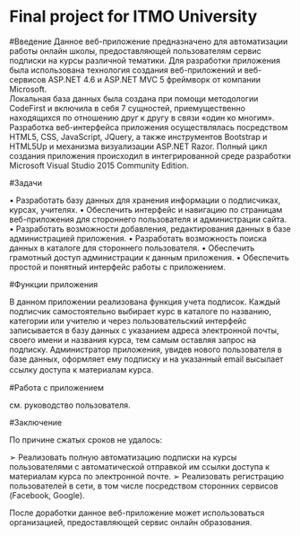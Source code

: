 # Final project for ITMO University

#Введение
Данное веб-приложение предназначено для автоматизации работы онлайн школы, предоставляющей пользователям сервис подписки на курсы различной тематики. 
Для разработки приложения была использована технология создания веб-приложений и веб-сервисов ASP.NET 4.6 и ASP.NET MVC 5 фреймворк  от компании Microsoft.  
Локальная база данных была создана при помощи методологии CodeFirst и включила в себя 7 сущностей, приемущественно находящихся по отношению друг к другу в связи «один ко многим». 
Разработка веб-интерфейса приложения осуществлялась посредством HTML5, CSS, JavaScript, JQuery,  а также инструментов Bootstrap и HTML5Up и механизма визуализации ASP.NET Razor. 
Полный цикл создания приложения происходил в интегрированной среде разработки Microsoft Visual Studio 2015 Community Edition.


#Задачи

•	Разработать базу данных для хранения информации о подписчиках, курсах, учителях.
•	Обеспечить интерфейс и навигацию по страницам веб-приложения для стороннего пользователя и администрации сайта.
•	Разработать возможности добавления, редактирования данных в базе администрацией приложения.
•	Разработать возможность поиска данных в каталоге для стороннего пользователя.
•	Обеспечить грамотный доступ администрации к данным приложения.
•	Обеспечить простой и понятный интерфейс работы с приложением.


#Функции приложения

В данном приложении реализована функция учета подписок. Каждый подписчик самостоятельно выбирает курс в каталоге по названию, категории или учителю и через пользовательский интерфейс записывается в базу данных с указанием адреса электронной почты, своего имени и названия курса, тем самым оставляя запрос на подписку. Администратор приложения, увидев нового пользователя в базе данных, оформляет ему подписку и на указанный email высылает ссылку доступа к материалам курса.　


#Работа с приложением

см. руководство пользователя.

#Заключение

По причине сжатых сроков не удалось:
	
➢	Реализовать полную автоматизацию подписки на курсы пользователями с автоматической отправкой им ссылки доступа к материалам курса по электронной почте.
➢	 Реализовать регистрацию пользователей в сети, в том числе посредством сторонних сервисов (Facebook, Google).

После доработки данное веб-приложение может использоваться организацией, предоставляющей сервис онлайн образования.
